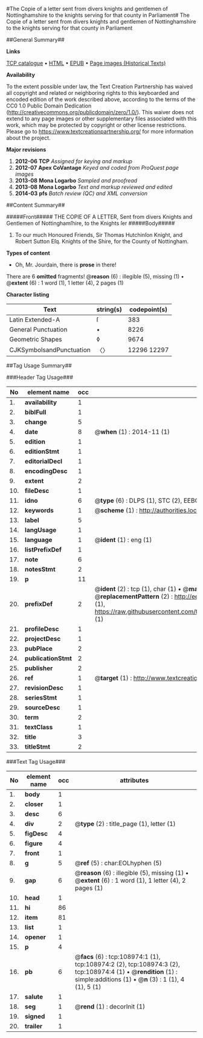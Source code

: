 #The Copie of a letter sent from divers knights and gentlemen of Nottinghamshire to the knights serving for that county in Parliament#
The Copie of a letter sent from divers knights and gentlemen of Nottinghamshire to the knights serving for that county in Parliament

##General Summary##

**Links**

[TCP catalogue](http://www.ota.ox.ac.uk/tcp/)  • 
[HTML](http://tei.it.ox.ac.uk/tcp/Texts-HTML/free/A34/A34485.html)  • 
[EPUB](http://tei.it.ox.ac.uk/tcp/Texts-EPUB/free/A34/A34485.epub) • 
[Page images (Historical Texts)](https://historicaltexts.jisc.ac.uk/eebo-19525435e)

**Availability**

To the extent possible under law, the Text Creation Partnership has waived all copyright and related or neighboring rights to this keyboarded and encoded edition of the work described above, according to the terms of the CC0 1.0 Public Domain Dedication (http://creativecommons.org/publicdomain/zero/1.0/). This waiver does not extend to any page images or other supplementary files associated with this work, which may be protected by copyright or other license restrictions. Please go to https://www.textcreationpartnership.org/ for more information about the project.

**Major revisions**

1. __2012-06__ __TCP__ *Assigned for keying and markup*
1. __2012-07__ __Apex CoVantage__ *Keyed and coded from ProQuest page images*
1. __2013-08__ __Mona Logarbo__ *Sampled and proofread*
1. __2013-08__ __Mona Logarbo__ *Text and markup reviewed and edited*
1. __2014-03__ __pfs__ *Batch review (QC) and XML conversion*

##Content Summary##

#####Front#####
THE COPIE OF A LETTER, Sent from divers Knights and Gentlemen of Nottinghamſhire, to the Knights ſer
#####Body#####

1. To our much Honoured Friends, Sir Thomas Hutchinſon Knight, and Robert Sutton Eſq. Knights of the Shire, for the County of Nottingham.

**Types of content**

  * Oh, Mr. Jourdain, there is **prose** in there!

There are 6 **omitted** fragments! 
 @__reason__ (6) : illegible (5), missing (1)  •  @__extent__ (6) : 1 word (1), 1 letter (4), 2 pages (1)

**Character listing**


|Text|string(s)|codepoint(s)|
|---|---|---|
|Latin Extended-A|ſ|383|
|General Punctuation|•|8226|
|Geometric Shapes|◊|9674|
|CJKSymbolsandPunctuation|〈〉|12296 12297|

##Tag Usage Summary##

###Header Tag Usage###

|No|element name|occ|attributes|
|---|---|---|---|
|1.|__availability__|1||
|2.|__biblFull__|1||
|3.|__change__|5||
|4.|__date__|8| @__when__ (1) : 2014-11 (1)|
|5.|__edition__|1||
|6.|__editionStmt__|1||
|7.|__editorialDecl__|1||
|8.|__encodingDesc__|1||
|9.|__extent__|2||
|10.|__fileDesc__|1||
|11.|__idno__|6| @__type__ (6) : DLPS (1), STC (2), EEBO-CITATION (1), OCLC (1), VID (1)|
|12.|__keywords__|1| @__scheme__ (1) : http://authorities.loc.gov/ (1)|
|13.|__label__|5||
|14.|__langUsage__|1||
|15.|__language__|1| @__ident__ (1) : eng (1)|
|16.|__listPrefixDef__|1||
|17.|__note__|6||
|18.|__notesStmt__|2||
|19.|__p__|11||
|20.|__prefixDef__|2| @__ident__ (2) : tcp (1), char (1)  •  @__matchPattern__ (2) : ([0-9\-]+):([0-9IVX]+) (1), (.+) (1)  •  @__replacementPattern__ (2) : http://eebo.chadwyck.com/downloadtiff?vid=$1&page=$2 (1), https://raw.githubusercontent.com/textcreationpartnership/Texts/master/tcpchars.xml#$1 (1)|
|21.|__profileDesc__|1||
|22.|__projectDesc__|1||
|23.|__pubPlace__|2||
|24.|__publicationStmt__|2||
|25.|__publisher__|2||
|26.|__ref__|1| @__target__ (1) : http://www.textcreationpartnership.org/docs/. (1)|
|27.|__revisionDesc__|1||
|28.|__seriesStmt__|1||
|29.|__sourceDesc__|1||
|30.|__term__|2||
|31.|__textClass__|1||
|32.|__title__|3||
|33.|__titleStmt__|2||


###Text Tag Usage###

|No|element name|occ|attributes|
|---|---|---|---|
|1.|__body__|1||
|2.|__closer__|1||
|3.|__desc__|6||
|4.|__div__|2| @__type__ (2) : title_page (1), letter (1)|
|5.|__figDesc__|4||
|6.|__figure__|4||
|7.|__front__|1||
|8.|__g__|5| @__ref__ (5) : char:EOLhyphen (5)|
|9.|__gap__|6| @__reason__ (6) : illegible (5), missing (1)  •  @__extent__ (6) : 1 word (1), 1 letter (4), 2 pages (1)|
|10.|__head__|1||
|11.|__hi__|86||
|12.|__item__|81||
|13.|__list__|1||
|14.|__opener__|1||
|15.|__p__|4||
|16.|__pb__|6| @__facs__ (6) : tcp:108974:1 (1), tcp:108974:2 (2), tcp:108974:3 (2), tcp:108974:4 (1)  •  @__rendition__ (1) : simple:additions (1)  •  @__n__ (3) : 1 (1), 4 (1), 5 (1)|
|17.|__salute__|1||
|18.|__seg__|1| @__rend__ (1) : decorInit (1)|
|19.|__signed__|1||
|20.|__trailer__|1||
